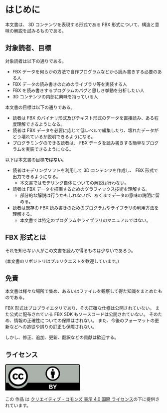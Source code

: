 # はじめに

本文書は、 3D コンテンツを表現する形式である FBX 形式について、構造と意味の解説を試みるものである。

## 対象読者、目標

対象読者は以下の通りである。

* FBX データを何らかの方法で自作プログラムなどから読み書きする必要のある人
* FBX データの読み書きのためのライブラリ等を実装する人
* FBX を読み書きするプログラムのバグと思しき挙動を分析したい人
* 3D コンテンツの内部に興味を持っている人

本文書の目標は以下の通りである。

* 読者は FBX のバイナリ形式及びテキスト形式のデータを直接読み、ある程度理解できるようになる。
* 読者は FBX データを必要に応じて低レベルで編集したり、壊れたデータがどう壊れているか説明できるようになる。
* プログラミングのできる読者は、 FBX データを読み書きする簡単なプログラムを実装できるようになる。

以下は本文書の目標**ではない**。

* 読者はモデリングソフトを利用して 3D コンテンツを作成し、 FBX 形式で出力できるようになる。
    + 本文書ではモデリング自体についての解説は行わない。
* 読者は FBX データを描画するためのグラフィックス技術を理解する。
    + 部分的な解説は行うかもしれないが、あくまでデータの意味の説明に留める。
* 読者は既存の FBX 読み書きのためのプログラムやライブラリの利用方法を理解する。
    + 本文書では特定のプログラムやライブラリのマニュアルではない。

## FBX 形式とは

それを知らない人がこの文書を読んで得るものは少ないであろう。

(本文書のリポジトリはプルリクエストを歓迎しています。)

## 免責

本文書は様々な場所で集め、あるいはファイルを観察して得た知識をまとめたものである。

FBX 形式はプロプライエタリであり、その正確な仕様は公開されていない。
また公式に配布されている FBX SDK もソースコードは公開されていない。
そのため、情報の正確性についての保障はされない。
また、今後のフォーマットの更新などへの追従や誤りの訂正も保障されない。

しかし、修正、追加、更新、翻訳などの貢献は歓迎する。

## ライセンス

![Licensed under CC-BY 4.0](cc-by-4.0.svg)

この 作品 は [クリエイティブ・コモンズ 表示 4.0 国際 ライセンス](https://creativecommons.org/licenses/by/4.0/deed.ja)の下に提供されています。
